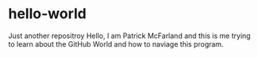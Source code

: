 # hello-world
Just another repositroy
Hello, I am Patrick McFarland and this is me trying to learn about the GitHub World and how to naviage this program. 
